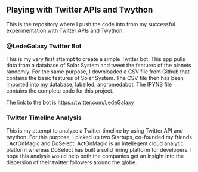 ## Playing with Twitter APIs and Twython  ##

This is the repository where I push the code into from my successful experimentation with Twitter APIs and Twython.

### @LedeGalaxy Twitter Bot ###

This is my very first attempt to create a simple Twitter bot. This app pulls data from a database of Solar System and tweet the features of the planets randomly.
For the same purpose, I downloaded a CSV file from Github that contains the basic features of Solar System. The CSV file then has been imported into my database, labelled, andromedabot.
The IPYNB file contains the complete code for this project.

The link to the bot is https://twitter.com/LedeGalaxy

### Twitter Timeline Analysis ###

This is my attempt to analyze a Twitter timeline by using Twitter API and twython. For this purpose, I picked up two Startups, co-founded my friends : ActOnMagic and DoSelect. ActOnMagic is an intellegent cloud analytic platform whereas DoSelect has built a solid hiring platform for developers. I hope this analysis would help both the companies get an insight into the dispersion of their twitter followers around the globe.
